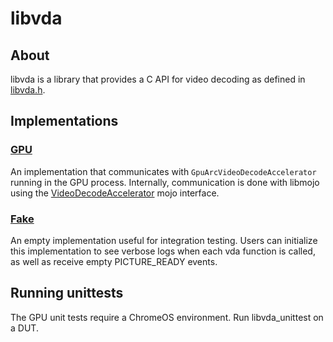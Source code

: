 # libvda

## About

libvda is a library that provides a C API for video decoding as defined in
[libvda.h](./libvda.h).

## Implementations

### [GPU](./gpu)

An implementation that communicates with `GpuArcVideoDecodeAccelerator` running
in the GPU process. Internally, communication is done with libmojo using the
[VideoDecodeAccelerator](https://chromium.googlesource.com/chromium/src.git/+/HEAD/components/arc/common/video_decode_accelerator.mojom) mojo interface.

### [Fake](./fake)
An empty implementation useful for integration testing. Users can initialize
this implementation to see verbose logs when each vda function is called, as
well as receive empty PICTURE_READY events.

## Running unittests

The GPU unit tests require a ChromeOS environment. Run libvda_unittest on a DUT.

